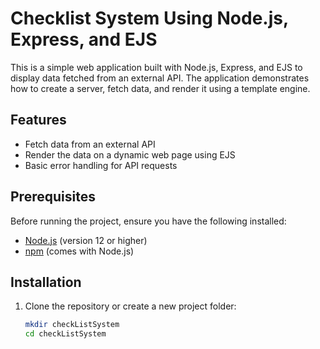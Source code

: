 # Checklist System Using Node.js, Express, and EJS

This is a simple web application built with Node.js, Express, and EJS to display data fetched from an external API. The application demonstrates how to create a server, fetch data, and render it using a template engine.

## Features
- Fetch data from an external API
- Render the data on a dynamic web page using EJS
- Basic error handling for API requests

## Prerequisites
Before running the project, ensure you have the following installed:
- [Node.js](https://nodejs.org/) (version 12 or higher)
- [npm](https://www.npmjs.com/) (comes with Node.js)

## Installation

1. Clone the repository or create a new project folder:
   ```bash
   mkdir checkListSystem
   cd checkListSystem
